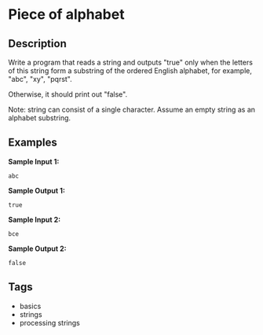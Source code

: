 # Piece of alphabet

## Description
Write a program that reads a string and outputs "true" only when the letters of this string form a substring of the ordered English alphabet, for example, "abc", "xy", "pqrst".

Otherwise, it should print out "false".

Note: string can consist of a single character. Assume an empty string as an alphabet substring.

## Examples
**Sample Input 1:**
```console
abc
```

**Sample Output 1:**
```console
true
```

**Sample Input 2:**
```console
bce
```

**Sample Output 2:**
```console
false
```

## Tags
- basics
- strings
- processing strings